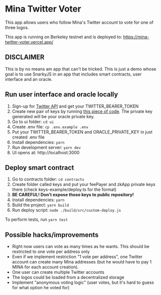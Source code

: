 # Mina Twitter Voter

This app allows users who follow Mina's Twitter account to vote for one of three logos.

This app is running on Berkeley testnet and is deployed to: https://mina-twitter-voter.vercel.app/

## DISCLAIMER

This is by no means am app that can't be tricked. This is just a demo whose goal is to use SnarkyJS in an app that includes smart contracts, user interface and an oracle.

## Run user interface and oracle locally

1. Sign-up for [Twitter API](https://developer.twitter.com/en/docs/twitter-api) and get your TWITTER_BEARER_TOKEN
2. Create new pair of keys by running [this piece of code](https://github.com/jackryanservia/mina-credit-score-signer/blob/main/scripts/keygen.js). The private key generated will be your oracle private key.
3. Go to ui folder: `cd ui`
4. Create .env file: `cp .env.example .env`
5. Put your TWITTER_BEARER_TOKEN and ORACLE_PRIVATE_KEY in just created .env file
6. Install dependencies: `yarn`
7. Run development server: `yarn dev`
8. UI opens at: http://localhost:3000

## Deploy smart contract

1. Go to contracts folder: `cd contracts`
2. Create folder called keys and put your feePayer and zkApp private keys there (check keys-example/deploy.ts for the format)
3. **BE CAREFUL! Don't expose those keys to public repository!**
4. Install dependencies: `yarn`
5. Build the project: `yarn build`
6. Run deploy script: `node ./build/src/custom-deploy.js`

To perform tests, run `yarn test`

## Possible hacks/improvements

- Right now users can vote as many times as he wants. This should be restricted to one vote per address only
- Even if we implement restriction "1 vote per address", one Twitter account can create many Mina addresses (but he would have to pay 1 MINA for each account creation).
- One user can create multiple Twitter accounts
- The logos could be loaded from a decentralized storage
- Implement "anonymous voting logic" (user votes, but it's hard to guess for what option he voted for)
